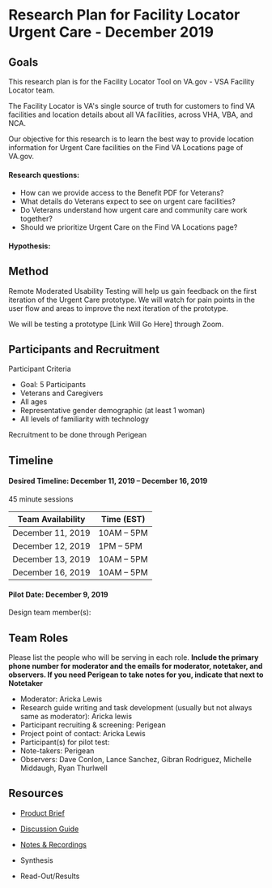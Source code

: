 # Research Plan for Facility Locator Urgent Care - December 2019

## Goals
This research plan is for the Facility Locator Tool on VA.gov - VSA Facility Locator team.

The Facility Locator is VA's single source of truth for customers to find VA facilities and location details about all VA facilities, across VHA, VBA, and NCA.

Our objective for this research is to learn the best way to provide location information for Urgent Care facilities on the Find VA Locations page of VA.gov.

#### Research questions:
- How can we provide access to the Benefit PDF for Veterans? 
- What details do Veterans expect to see on urgent care facilities? 
- Do Veterans understand how urgent care and community care work together? 
- Should we prioritize Urgent Care on the Find VA Locations page?

#### Hypothesis: 


## Method
Remote Moderated Usability Testing will help us gain feedback on the first iteration of the Urgent Care prototype. We will watch for pain points in the user flow and areas to improve the next iteration of the prototype.

We will be testing a prototype [Link Will Go Here] through Zoom.

## Participants and Recruitment
Participant Criteria
- Goal: 5 Participants
- Veterans and Caregivers
- All ages
- Representative gender demographic (at least 1 woman)
- All levels of familiarity with technology

Recruitment to be done through Perigean

## Timeline

#### Desired Timeline: December 11, 2019 – December 16, 2019
45 minute sessions

Team Availability | Time (EST)
------------------|--------------
December 11, 2019 | 10AM – 5PM
December 12, 2019 | 1PM – 5PM
December 13, 2019 | 10AM – 5PM
December 16, 2019 | 10AM – 5PM

#### Pilot Date: December 9, 2019 
Design team member(s):

## Team Roles
Please list the people who will be serving in each role. **Include the primary phone number for moderator and the emails for moderator, notetaker, and observers. If you need Perigean to take notes for you, indicate that next to Notetaker** 
- Moderator: Aricka Lewis
- Research guide writing and task development (usually but not always same as moderator): Aricka lewis
- Participant recruiting & screening: Perigean
- Project point of contact: Aricka Lewis
- Participant(s) for pilot test:
- Note-takers: Perigean
- Observers: Dave Conlon, Lance Sanchez, Gibran Rodriguez, Michelle Middaugh, Ryan Thurlwell

## Resources
- [Product Brief](https://github.com/department-of-veterans-affairs/va.gov-team/blob/master/products/facilities/facility-locator/README.md)

- [Discussion Guide](https://github.com/department-of-veterans-affairs/va.gov-team/blob/master/products/facilities/facility-locator/research/user-research/urgent-care/discussion-guide.md)

- [Notes & Recordings](https://github.com/department-of-veterans-affairs/va.gov-team/tree/master/products/facilities/facility-locator/research/user-research/urgent-care/participant-notes)

- Synthesis

- Read-Out/Results

